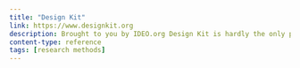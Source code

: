 ```yaml
---
title: "Design Kit"
link: https://www.designkit.org
description: Brought to you by IDEO.org Design Kit is hardly the only place to learn about the power of human-centered design. These books, guides, and free downloads are all great destinations to help you routinely innovate and solve big problems.
content-type: reference
tags: [research methods]
---
```

